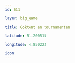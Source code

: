 ```yaml
---
id: G11

layer: big_game

title: Goktent en tournamenten

latitude: 51.200515

longitude: 4.850223

icon:
---
```


